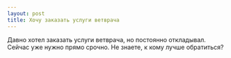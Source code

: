 ```yaml
---
layout: post 
title: Хочу заказать услуги ветврача 
--- 
```

Давно хотел заказать услуги ветврача, но постоянно откладывал. Сейчас уже нужно прямо срочно. Не знаете, к кому лучше обратиться?